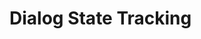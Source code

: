 # Dialog State Tracking

<a link='http://dcollection.sungshin.ac.kr/public_resource/pdf/000000013899_20201230170856.pdf' text='졸업논문'/>
